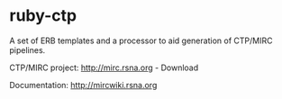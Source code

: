 ruby-ctp
========

A set of ERB templates and a processor to aid generation of CTP/MIRC pipelines.

CTP/MIRC project: http://mirc.rsna.org - Download

Documentation: http://mircwiki.rsna.org